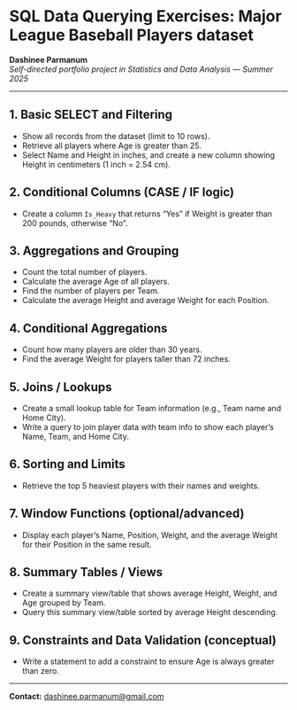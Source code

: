 # SQL Data Querying Exercises: Major League Baseball Players dataset

**Dashinee Parmanum**  
*Self-directed portfolio project in Statistics and Data Analysis — Summer 2025*

---
## 1. Basic SELECT and Filtering
- Show all records from the dataset (limit to 10 rows).
- Retrieve all players where Age is greater than 25.
- Select Name and Height in inches, and create a new column showing Height in centimeters (1 inch = 2.54 cm).

## 2. Conditional Columns (CASE / IF logic)
- Create a column `Is_Heavy` that returns “Yes” if Weight is greater than 200 pounds, otherwise “No”.

## 3. Aggregations and Grouping
- Count the total number of players.
- Calculate the average Age of all players.
- Find the number of players per Team.
- Calculate the average Height and average Weight for each Position.

## 4. Conditional Aggregations
- Count how many players are older than 30 years.
- Find the average Weight for players taller than 72 inches.

## 5. Joins / Lookups
- Create a small lookup table for Team information (e.g., Team name and Home City).
- Write a query to join player data with team info to show each player’s Name, Team, and Home City.

## 6. Sorting and Limits
- Retrieve the top 5 heaviest players with their names and weights.

## 7. Window Functions (optional/advanced)
- Display each player’s Name, Position, Weight, and the average Weight for their Position in the same result.

## 8. Summary Tables / Views
- Create a summary view/table that shows average Height, Weight, and Age grouped by Team.
- Query this summary view/table sorted by average Height descending.

## 9. Constraints and Data Validation (conceptual)
- Write a statement to add a constraint to ensure Age is always greater than zero.

 ---
**Contact:** dashinee.parmanum@gmail.com
